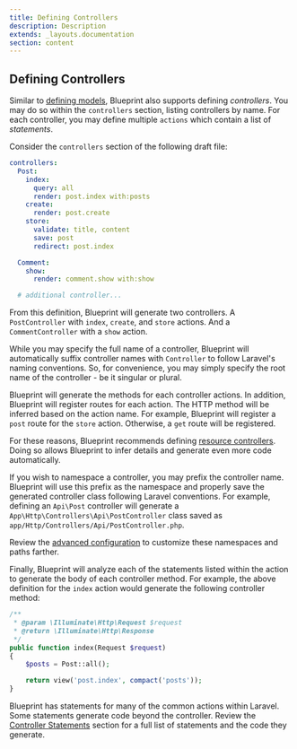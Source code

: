 ```yaml
---
title: Defining Controllers
description: Description
extends: _layouts.documentation
section: content
---
```

## Defining Controllers
Similar to [defining models](/docs/defining-models), Blueprint also supports defining _controllers_. You may do so within the `controllers` section, listing controllers by name. For each controller, you may define multiple `actions` which contain a list of _statements_.

Consider the `controllers` section of the following draft file:

```yaml
controllers:
  Post:
    index:
      query: all
      render: post.index with:posts
    create:
      render: post.create
    store:
      validate: title, content
      save: post
      redirect: post.index

  Comment:
    show:
      render: comment.show with:show

  # additional controller...
```

From this definition, Blueprint will generate two controllers. A `PostController` with `index`, `create`, and `store` actions. And a `CommentController` with a `show` action.

While you may specify the full name of a controller, Blueprint will automatically suffix controller names with `Controller` to follow Laravel's naming conventions. So, for convenience, you may simply specify the root name of the controller - be it singular or plural.

Blueprint will generate the methods for each controller actions. In addition, Blueprint will register routes for each action. The HTTP method will be inferred based on the action name. For example, Blueprint will register a `post` route for the `store` action. Otherwise, a `get` route will be registered.

For these reasons, Blueprint recommends defining [resource controllers](/docs/controller-shorthands). Doing so allows Blueprint to infer details and generate even more code automatically.

If you wish to namespace a controller, you may prefix the controller name. Blueprint will use this prefix as the namespace and properly save the generated controller class following Laravel conventions. For example, defining an `Api\Post` controller will generate a `App\Http\Controllers\Api\PostController` class saved as `app/Http/Controllers/Api/PostController.php`.

Review the [advanced configuration](/docs/advanced-configuration) to customize these namespaces and paths farther.

Finally, Blueprint will analyze each of the statements listed within the action to generate the body of each controller method. For example, the above definition for the `index` action would generate the following controller method:

```php
/**
 * @param \Illuminate\Http\Request $request
 * @return \Illuminate\Http\Response
 */
public function index(Request $request)
{
    $posts = Post::all();

    return view('post.index', compact('posts'));
}
```

Blueprint has statements for many of the common actions within Laravel. Some statements generate code beyond the controller. Review the [Controller Statements](/docs/controller-statements) section for a full list of statements and the code they generate.
